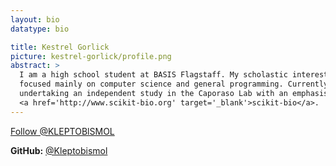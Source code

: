 ```yaml
---
layout: bio
datatype: bio

title: Kestrel Gorlick
picture: kestrel-gorlick/profile.png
abstract: >
  I am a high school student at BASIS Flagstaff. My scholastic interests are
  focused mainly on computer science and general programming. Currently I am
  undertaking an independent study in the Caporaso Lab with an emphasis on
  <a href='http://www.scikit-bio.org' target='_blank'>scikit-bio</a>.
---
```


<a href="https://twitter.com/KLEPTOBlSMOL" class="twitter-follow-button" data-show-count="false" data-size="large">Follow @KLEPTOBlSMOL</a>
<script>!function(d,s,id){var js,fjs=d.getElementsByTagName(s)[0],p=/^http:/.test(d.location)?'http':'https';if(!d.getElementById(id)){js=d.createElement(s);js.id=id;js.src=p+'://platform.twitter.com/widgets.js';fjs.parentNode.insertBefore(js,fjs);}}(document, 'script', 'twitter-wjs');</script>

**GitHub:** [@Kleptobismol](https://github.com/Kleptobismol)
